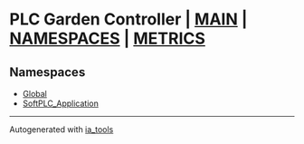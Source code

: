 # PLC Garden Controller | [MAIN] | [NAMESPACES] | [METRICS]  

## Namespaces  

- [Global](Global/nsMain_st.md)  
- [SoftPLC_Application](SoftPLC_Application/nsMain_st.md)  

---
Autogenerated with [ia_tools](https://github.com/tkucic/ia_tools)  

[MAIN]: ../../index_st.md
[NAMESPACES]: nsList_st.md
[METRICS]: ../metrics_st.md
